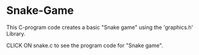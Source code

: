 # Snake-Game
This C-program code creates a basic "Snake game"  using the 'graphics.h' Library.

 CLICK ON snake.c to see the program code for "Snake game".
